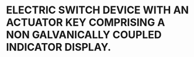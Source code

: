 # ELECTRIC SWITCH DEVICE WITH AN ACTUATOR KEY COMPRISING A NON GALVANICALLY COUPLED INDICATOR DISPLAY.